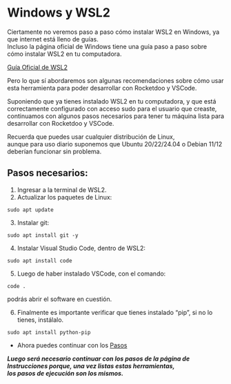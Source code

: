 # Windows y WSL2

Ciertamente no veremos paso a paso cómo instalar WSL2 en Windows, ya que internet está lleno de guías.  
Incluso la página oficial de Windows tiene una guía paso a paso sobre cómo instalar WSL2 en tu computadora.

[Guía Oficial de WSL2](https://learn.microsoft.com/en-us/windows/wsl/install)

Pero lo que sí abordaremos son algunas recomendaciones sobre cómo usar esta herramienta para poder desarrollar con Rocketdoo y VSCode.

Suponiendo que ya tienes instalado WSL2 en tu computadora, y que está correctamente configurado con acceso sudo para el usuario que creaste,  
continuamos con algunos pasos necesarios para tener tu máquina lista para desarrollar con Rocketdoo y VSCode.

Recuerda que puedes usar cualquier distribución de Linux,  
aunque para uso diario suponemos que Ubuntu 20/22/24.04 o Debian 11/12 deberían funcionar sin problema.

## Pasos necesarios:

1. Ingresar a la terminal de WSL2.
2. Actualizar los paquetes de Linux:

~~~ 
sudo apt update
~~~

3. Instalar git:

~~~
sudo apt install git -y
~~~

4. Instalar Visual Studio Code, dentro de WSL2:

~~~
sudo apt install code
~~~

5. Luego de haber instalado VSCode, con el comando:

~~~
code .
~~~
podrás abrir el software en cuestión.

6. Finalmente es importante verificar que tienes instalado “pip”, si no lo tienes, instálalo.

~~~
sudo apt install python-pip
~~~

* Ahora puedes continuar con los [Pasos](steps.md)

***Luego será necesario continuar con los pasos de la página de Instrucciones porque, una vez listas estas herramientas,  
los pasos de ejecución son los mismos.***
